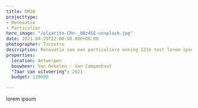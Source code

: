 ```yaml
---
title: DM30
projecttype:
- Renovatie
- Particulier
hero_image: "/elcarito-CRn-_80z4SE-unsplash.jpg"
date: 2021-04-29T22:00:00.000+00:00
photographer: Turostro
description: Renovatie van een particuliere woning 1234 test lorem ipsum lange omschrijving.
properties:
  location: Antwerpen
  bouwheer: Van Oekelen - Van Campenhout
  "Jaar van uitvoering": 2021
  budget: 120000

---
```

lorem ipsum
